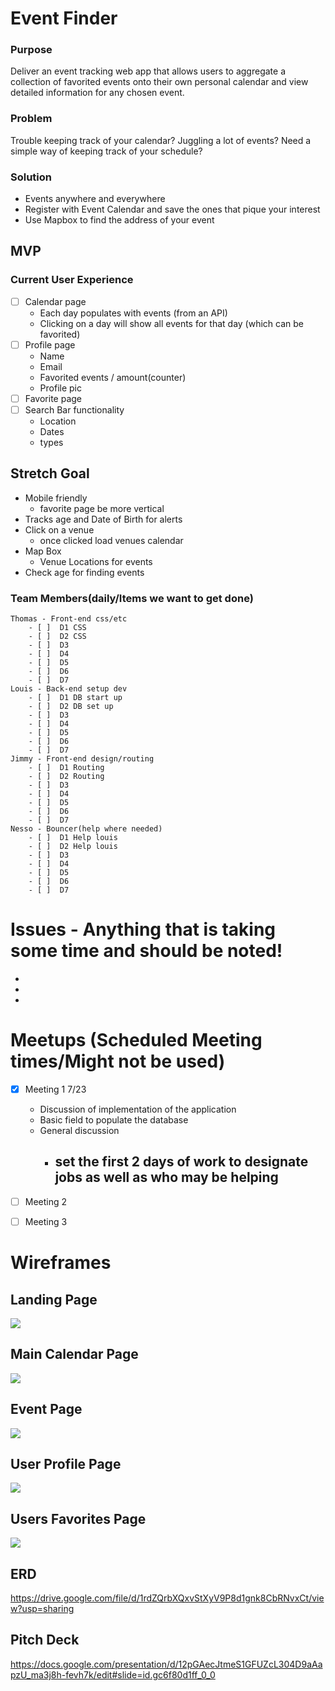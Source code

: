 # Event Finder

### Purpose
  Deliver an event tracking web app that allows users to aggregate a collection of favorited events onto their own personal calendar and view detailed information for any chosen event.

### Problem
  Trouble keeping track of your calendar? Juggling a lot of events? Need a simple way of keeping track of your schedule?

### Solution
  - Events anywhere and everywhere
  - Register with Event Calendar and save the ones that pique your interest
  - Use Mapbox to find the address of your event

## MVP
### Current User Experience
- [ ] Calendar page
  - Each day populates with events (from an API)
  - Clicking on a day will show all events for that day (which can be favorited)
- [ ] Profile page 
  - Name
  - Email
  - Favorited events / amount(counter)
  - Profile pic
- [ ] Favorite page
- [ ] Search Bar functionality
  - Location
  - Dates
  - types

## Stretch Goal
- Mobile friendly
  - favorite page be more vertical 
- Tracks age and Date of Birth for alerts
- Click on a venue
  - once clicked load venues calendar
- Map Box 
  - Venue Locations for events
- Check age for finding events

### Team Members(daily/Items we want to get done)
    Thomas - Front-end css/etc
        - [ ]  D1 CSS
        - [ ]  D2 CSS
        - [ ]  D3
        - [ ]  D4
        - [ ]  D5
        - [ ]  D6
        - [ ]  D7
    Louis - Back-end setup dev
        - [ ]  D1 DB start up
        - [ ]  D2 DB set up
        - [ ]  D3
        - [ ]  D4
        - [ ]  D5
        - [ ]  D6
        - [ ]  D7
    Jimmy - Front-end design/routing
        - [ ]  D1 Routing
        - [ ]  D2 Routing
        - [ ]  D3
        - [ ]  D4
        - [ ]  D5
        - [ ]  D6
        - [ ]  D7
    Nesso - Bouncer(help where needed)
        - [ ]  D1 Help louis
        - [ ]  D2 Help louis
        - [ ]  D3
        - [ ]  D4
        - [ ]  D5
        - [ ]  D6
        - [ ]  D7
# Issues - Anything that is taking some time and should be noted!
- 
- 
- 
# Meetups (Scheduled Meeting times/Might not be used)
- [X] Meeting 1 7/23
  - Discussion of implementation of the application
  - Basic field to populate the database 
  - General discussion
    - set the first 2 days of work to designate jobs as well as who may be helping
      - 

- [ ] Meeting 2
- [ ] Meeting 3

# Wireframes

## Landing Page
![](/public/wireframe/Landing-Page-Wireframe.png)
## Main Calendar Page
![](/public/wireframe/Main-Page-Wireframe.png)
## Event Page
![](/public/wireframe/Event-Page-Wireframe.png)
## User Profile Page
![](/public/wireframe/Profile-Page-Wireframe.png)
## Users Favorites Page
![](/public/wireframe/Favorites-Page-Wireframe.png)

## ERD
https://drive.google.com/file/d/1rdZQrbXQxvStXyV9P8d1gnk8CbRNvxCt/view?usp=sharing

## Pitch Deck
 https://docs.google.com/presentation/d/12pGAecJtmeS1GFUZcL304D9aAapzU_ma3j8h-fevh7k/edit#slide=id.gc6f80d1ff_0_0
